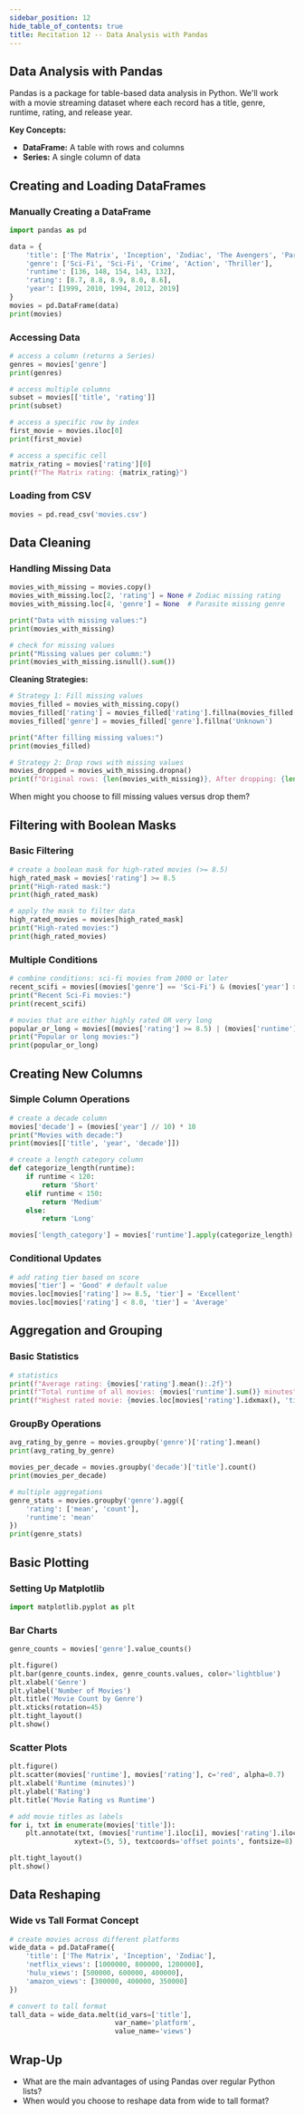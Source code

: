```yaml
---
sidebar_position: 12
hide_table_of_contents: true
title: Recitation 12 -- Data Analysis with Pandas
---
```


## Data Analysis with Pandas

Pandas is a package for table-based data analysis in Python. We'll work with a movie streaming dataset where each record has a title, genre, runtime, rating, and release year.

**Key Concepts:**
- **DataFrame:** A table with rows and columns
- **Series:** A single column of data

## Creating and Loading DataFrames

### Manually Creating a DataFrame

```python
import pandas as pd

data = {
    'title': ['The Matrix', 'Inception', 'Zodiac', 'The Avengers', 'Parasite'],
    'genre': ['Sci-Fi', 'Sci-Fi', 'Crime', 'Action', 'Thriller'],
    'runtime': [136, 148, 154, 143, 132],
    'rating': [8.7, 8.8, 8.9, 8.0, 8.6],
    'year': [1999, 2010, 1994, 2012, 2019]
}
movies = pd.DataFrame(data)
print(movies)
```

### Accessing Data

```python
# access a column (returns a Series)
genres = movies['genre']
print(genres)

# access multiple columns
subset = movies[['title', 'rating']]
print(subset)

# access a specific row by index
first_movie = movies.iloc[0]
print(first_movie)

# access a specific cell
matrix_rating = movies['rating'][0]
print(f"The Matrix rating: {matrix_rating}")
```

### Loading from CSV

```python
movies = pd.read_csv('movies.csv')
```

## Data Cleaning

### Handling Missing Data

```python
movies_with_missing = movies.copy()
movies_with_missing.loc[2, 'rating'] = None # Zodiac missing rating
movies_with_missing.loc[4, 'genre'] = None  # Parasite missing genre

print("Data with missing values:")
print(movies_with_missing)

# check for missing values
print("Missing values per column:")
print(movies_with_missing.isnull().sum())
```

**Cleaning Strategies:**

```python
# Strategy 1: Fill missing values
movies_filled = movies_with_missing.copy()
movies_filled['rating'] = movies_filled['rating'].fillna(movies_filled['rating'].mean())
movies_filled['genre'] = movies_filled['genre'].fillna('Unknown')

print("After filling missing values:")
print(movies_filled)

# Strategy 2: Drop rows with missing values
movies_dropped = movies_with_missing.dropna()
print(f"Original rows: {len(movies_with_missing)}, After dropping: {len(movies_dropped)}")
```

When might you choose to fill missing values versus drop them?

## Filtering with Boolean Masks

### Basic Filtering

```python
# create a boolean mask for high-rated movies (>= 8.5)
high_rated_mask = movies['rating'] >= 8.5
print("High-rated mask:")
print(high_rated_mask)

# apply the mask to filter data
high_rated_movies = movies[high_rated_mask]
print("High-rated movies:")
print(high_rated_movies)
```

### Multiple Conditions

```python
# combine conditions: sci-fi movies from 2000 or later
recent_scifi = movies[(movies['genre'] == 'Sci-Fi') & (movies['year'] >= 2000)]
print("Recent Sci-Fi movies:")
print(recent_scifi)

# movies that are either highly rated OR very long
popular_or_long = movies[(movies['rating'] >= 8.5) | (movies['runtime'] >= 150)]
print("Popular or long movies:")
print(popular_or_long)
```

## Creating New Columns

### Simple Column Operations

```python
# create a decade column
movies['decade'] = (movies['year'] // 10) * 10
print("Movies with decade:")
print(movies[['title', 'year', 'decade']])

# create a length category column
def categorize_length(runtime):
    if runtime < 120:
        return 'Short'
    elif runtime < 150:
        return 'Medium'
    else:
        return 'Long'

movies['length_category'] = movies['runtime'].apply(categorize_length)
```

### Conditional Updates

```python
# add rating tier based on score
movies['tier'] = 'Good' # default value
movies.loc[movies['rating'] >= 8.5, 'tier'] = 'Excellent'
movies.loc[movies['rating'] < 8.0, 'tier'] = 'Average'
```

## Aggregation and Grouping

### Basic Statistics

```python
# statistics
print(f"Average rating: {movies['rating'].mean():.2f}")
print(f"Total runtime of all movies: {movies['runtime'].sum()} minutes")
print(f"Highest rated movie: {movies.loc[movies['rating'].idxmax(), 'title']}")
```

### GroupBy Operations

```python
avg_rating_by_genre = movies.groupby('genre')['rating'].mean()
print(avg_rating_by_genre)

movies_per_decade = movies.groupby('decade')['title'].count()
print(movies_per_decade)

# multiple aggregations
genre_stats = movies.groupby('genre').agg({
    'rating': ['mean', 'count'],
    'runtime': 'mean'
})
print(genre_stats)
```

## Basic Plotting

### Setting Up Matplotlib

```python
import matplotlib.pyplot as plt
```

### Bar Charts

```python
genre_counts = movies['genre'].value_counts()

plt.figure()
plt.bar(genre_counts.index, genre_counts.values, color='lightblue')
plt.xlabel('Genre')
plt.ylabel('Number of Movies')
plt.title('Movie Count by Genre')
plt.xticks(rotation=45)
plt.tight_layout()
plt.show()
```

### Scatter Plots

```python
plt.figure()
plt.scatter(movies['runtime'], movies['rating'], c='red', alpha=0.7)
plt.xlabel('Runtime (minutes)')
plt.ylabel('Rating')
plt.title('Movie Rating vs Runtime')

# add movie titles as labels
for i, txt in enumerate(movies['title']):
    plt.annotate(txt, (movies['runtime'].iloc[i], movies['rating'].iloc[i]), 
                xytext=(5, 5), textcoords='offset points', fontsize=8)

plt.tight_layout()
plt.show()
```

## Data Reshaping

### Wide vs Tall Format Concept

```python
# create movies across different platforms
wide_data = pd.DataFrame({
    'title': ['The Matrix', 'Inception', 'Zodiac'],
    'netflix_views': [1000000, 800000, 1200000],
    'hulu_views': [500000, 600000, 400000],
    'amazon_views': [300000, 400000, 350000]
})

# convert to tall format
tall_data = wide_data.melt(id_vars=['title'], 
                          var_name='platform', 
                          value_name='views')
```

## Wrap-Up

- What are the main advantages of using Pandas over regular Python lists?
- When would you choose to reshape data from wide to tall format?
